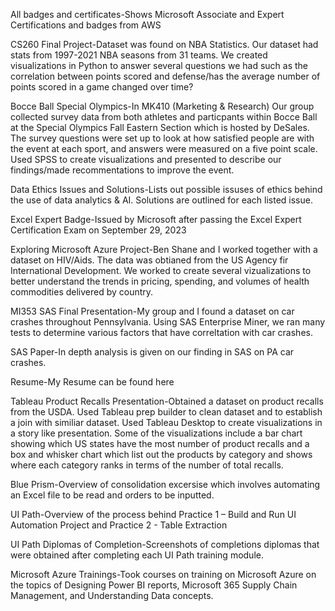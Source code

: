 All badges and certificates-Shows Microsoft Associate and Expert Certifications and badges from AWS

CS260 Final Project-Dataset was found on NBA Statistics. Our dataset had stats from 1997-2021 NBA seasons from 31 teams. We created visualizations in Python to answer several questions we had such as the correlation between points scored and defense/has the average number of points scored in a game changed over time?

Bocce Ball Special Olympics-In MK410 (Marketing & Research) Our group collected survey data from both athletes and particpants within Bocce Ball at the Special Olympics Fall Eastern Section which is hosted by DeSales. The survey questions were set up to look at how satisfied people are with the event at each sport, and answers were measured on a five point scale. Used SPSS to create visualizations and presented to describe our findings/made recommentations to improve the event.

Data Ethics Issues and Solutions-Lists out possible issuses of ethics behind the use of data analytics & AI. Solutions are outlined for each listed issue.

Excel Expert Badge-Issued by Microsoft after passing the Excel Expert Certification Exam on September 29, 2023

Exploring Microsoft Azure Project-Ben Shane and I worked together with a dataset on HIV/Aids. The data was obtianed from the US Agency fir International Development. We worked to create several vizualizations to better understand the trends in pricing, spending, and volumes of health commodities delivered by country.

MI353 SAS Final Presentation-My group and I found a dataset on car crashes throughout Pennsylvania. Using SAS Enterprise Miner, we ran many tests to determine various factors that have correltation with car crashes.

SAS Paper-In depth analysis is given on our finding in SAS on PA car crashes.

Resume-My Resume can be found here

Tableau Product Recalls Presentation-Obtained a dataset on product recalls from the USDA. Used Tableau prep builder to clean dataset and to establish a join with similiar dataset. Used Tableau Desktop to create visualizations in a story like presentation. Some of the visualizations include a bar chart showing which US states have the most number of product recalls and a box and whisker chart which list out the products by category and shows where each category ranks in terms of the number of total recalls.

Blue Prism-Overview of consolidation excersise which involves automating an Excel file to be read and orders to be inputted.

UI Path-Overview of the process behind Practice 1 – Build and Run UI Automation Project and Practice 2 - Table Extraction 

UI Path Diplomas of Completion-Screenshots of completions diplomas that were obtained after completing each UI Path training module.

Microsoft Azure Trainings-Took courses on training on Microsoft Azure on the topics of Designing Power BI reports, Microsoft 365 Supply Chain Management, and Understanding Data concepts.
